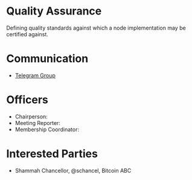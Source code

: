 # Quality Assurance

Defining quality standards against which a node implementation may be
certified against.

# Communication

* [Telegram Group](https://t.me/joinchat/HCYr504kfZ9mWtlywoyprQ)

# Officers

 * Chairperson:
 * Meeting Reporter:
 * Membership Coordinator:

# Interested Parties

- Shammah Chancellor, @schancel, Bitcoin ABC
